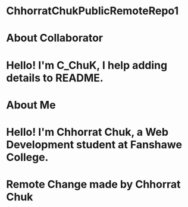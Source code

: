 # ChhorratChukPublicRemoteRepo1
# About Collaborator
# Hello! I'm C_ChuK, I help adding details to README.
# About Me
# Hello! I'm Chhorrat Chuk, a Web Development student at Fanshawe College.
# Remote Change made by Chhorrat Chuk
